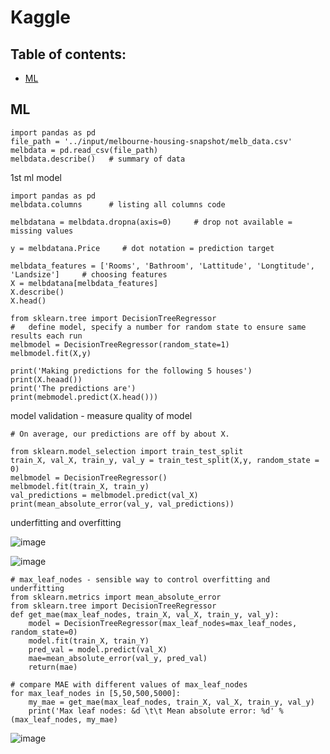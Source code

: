 # Kaggle

## Table of contents:
 
* [ML](#ml) 

## ML 
 
    import pandas as pd
    file_path = '../input/melbourne-housing-snapshot/melb_data.csv'
    melbdata = pd.read_csv(file_path)
    melbdata.describe()   # summary of data


 
1st ml model

    import pandas as pd
    melbdata.columns      # listing all columns code

    melbdatana = melbdata.dropna(axis=0)     # drop not available = missing values

    y = melbdatana.Price     # dot notation = prediction target

    melbdata_features = ['Rooms', 'Bathroom', 'Lattitude', 'Longtitude', 'Landsize']     # choosing features
    X = melbdatana[melbdata_features]
    X.describe()
    X.head()
    
    from sklearn.tree import DecisionTreeRegressor
    #   define model, specify a number for random state to ensure same results each run
    melbmodel = DecisionTreeRegressor(random_state=1)
    melbmodel.fit(X,y)

    print('Making predictions for the following 5 houses')
    print(X.heaad())
    print('The predictions are')
    print(mebmodel.predict(X.head()))


model validation   - measure quality of model

    # On average, our predictions are off by about X.

    from sklearn.model_selection import train_test_split
    train_X, val_X, train_y, val_y = train_test_split(X,y, random_state = 0)
    melbmodel = DecisionTreeRegressor()
    melbmodel.fit(train_X, train_y)
    val_predictions = melbmodel.predict(val_X)
    print(mean_absolute_error(val_y, val_predictions))


underfitting and overfitting

![image](https://github.com/UbaydullohML/ML-Kaggle/assets/75980506/34af354e-dff2-4015-a10e-c4f6f2a33d6f)

![image](https://github.com/UbaydullohML/ML-Kaggle/assets/75980506/ce7af62e-ef2d-49ea-a79b-81b42878d760)

    # max_leaf_nodes - sensible way to control overfitting and underfitting
    from sklearn.metrics import mean_absolute_error
    from sklearn.tree import DecisionTreeRegressor
    def get_mae(max_leaf_nodes, train_X, val_X, train_y, val_y):
        model = DecisionTreeRegressor(max_leaf_nodes=max_leaf_nodes, random_state=0)
        model.fit(train_X, train_Y)
        pred_val = model.predict(val_X)
        mae=mean_absolute_error(val_y, pred_val)
        return(mae)

    # compare MAE with different values of max_leaf_nodes
    for max_leaf_nodes in [5,50,500,5000]:
        my_mae = get_mae(max_leaf_nodes, train_X, val_X, train_y, val_y)
        print('Max leaf nodes: &d \t\t Mean absolute error: %d' %(max_leaf_nodes, my_mae)

![image](https://github.com/UbaydullohML/ML-Kaggle/assets/75980506/b78342a9-837a-44ae-8952-a4e9d68045a2)

    
    
